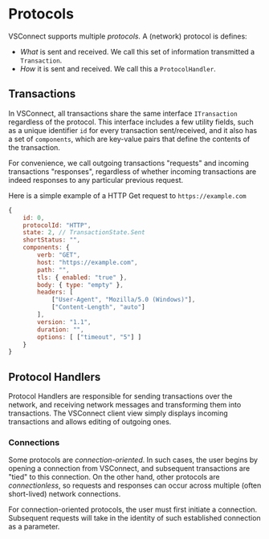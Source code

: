 # Protocols

VSConnect supports multiple *protocols.* A (network) protocol is defines:

 - *What* is sent and received. We call this set of information transmitted a `Transaction`.
 - *How* it is sent and received. We call this a `ProtocolHandler`.

## Transactions
In VSConnect, all transactions share the same interface `ITransaction` regardless of the protocol. This interface includes a few utility fields, such as a unique identifier `id` for every transaction sent/received, and it also has a set of `components`, which are key-value pairs that define the contents of the transaction.

For convenience, we call outgoing transactions "requests" and incoming transactions "responses", regardless of whether incoming transactions are indeed responses to any particular previous request.

Here is a simple example of a HTTP Get request to `https://example.com`

```javascript
{
    id: 0,
    protocolId: "HTTP",
    state: 2, // TransactionState.Sent
    shortStatus: "",
    components: {
        verb: "GET",
        host: "https://example.com",
        path: "",
        tls: { enabled: "true" },
        body: { type: "empty" },
        headers: [
            ["User-Agent", "Mozilla/5.0 (Windows)"],
            ["Content-Length", "auto"]
        ],
        version: "1.1",
        duration: "",
        options: [ ["timeout", "5"] ]
    }
}
```

## Protocol Handlers
Protocol Handlers are responsible for sending transactions over the network, and receiving network messages and transforming them into transactions. The VSConnect client view simply displays incoming transactions and allows editing of outgoing ones.

### Connections
Some protocols are *connection-oriented*. In such cases, the user begins by opening a connection from VSConnect, and subsequent transactions are "tied" to this connection. On the other hand, other protocols are *connectionless*, so requests and responses can occur across multiple (often short-lived) network connections.

For connection-oriented protocols, the user must first initiate a connection. Subsequent requests will take in the identity of such established connection as a parameter.

